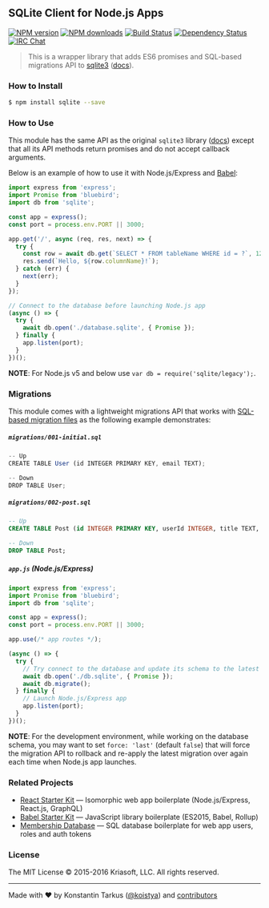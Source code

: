 ## SQLite Client for Node.js Apps

[![NPM version](http://img.shields.io/npm/v/sqlite.svg?style=flat-square)](https://www.npmjs.com/package/sqlite)
[![NPM downloads](http://img.shields.io/npm/dm/sqlite.svg?style=flat-square)](https://www.npmjs.com/package/sqlite)
[![Build Status](http://img.shields.io/travis/kriasoft/node-sqlite/master.svg?style=flat-square)](https://travis-ci.org/kriasoft/node-sqlite)
[![Dependency Status](http://img.shields.io/david/kriasoft/node-sqlite.svg?style=flat-square)](https://david-dm.org/kriasoft/node-sqlite)
[![IRC Chat](http://img.shields.io/badge/IRC_Chat-%23sqlite_%40%20Freenode-blue.svg?style=flat-square)](https://webchat.freenode.net/?channels=sql,sqlite)

> This is a wrapper library that adds ES6 promises and SQL-based migrations API to
> [sqlite3](https://github.com/mapbox/node-sqlite3/) ([docs](https://github.com/mapbox/node-sqlite3/wiki)).


### How to Install

```sh
$ npm install sqlite --save
```


### How to Use

This module has the same API as the original `sqlite3` library ([docs](https://github.com/mapbox/node-sqlite3/wiki/API))
except that all its API methods return promises and do not accept callback arguments.

Below is an example of how to use it with Node.js/Express and [Babel](http://babeljs.io/):

```js
import express from 'express';
import Promise from 'bluebird';
import db from 'sqlite';

const app = express();
const port = process.env.PORT || 3000;

app.get('/', async (req, res, next) => {
  try {
    const row = await db.get(`SELECT * FROM tableName WHERE id = ?`, 123);
    res.send(`Hello, ${row.columnName}!`);
  } catch (err) {
    next(err);
  }
});

// Connect to the database before launching Node.js app
(async () => {
  try {
    await db.open('./database.sqlite', { Promise });
  } finally {
    app.listen(port);
  }
})();
```

**NOTE**: For Node.js v5 and below use `var db = require('sqlite/legacy');`.


### Migrations

This module comes with a lightweight migrations API that works with [SQL-based migration files](https://github.com/kriasoft/node-sqlite/tree/master/migrations)
as the following example demonstrates:

##### `migrations/001-initial.sql`

```js
-- Up
CREATE TABLE User (id INTEGER PRIMARY KEY, email TEXT);

-- Down
DROP TABLE User;
```

##### `migrations/002-post.sql`

```sql
-- Up
CREATE TABLE Post (id INTEGER PRIMARY KEY, userId INTEGER, title TEXT, body TEXT);

-- Down
DROP TABLE Post;
```

##### `app.js` (Node.js/Express)

```js
import express from 'express';
import Promise from 'bluebird';
import db from 'sqlite';

const app = express();
const port = process.env.PORT || 3000;

app.use(/* app routes */);

(async () => {
  try {
    // Try connect to the database and update its schema to the latest version
    await db.open('./db.sqlite', { Promise });
    await db.migrate();
  } finally {
    // Launch Node.js/Express app
    app.listen(port);
  }
})();
```

**NOTE**: For the development environment, while working on the database schema, you may want to set
`force: 'last'` (default `false`) that will force the migration API to rollback and re-apply the
latest migration over again each time when Node.js app launches. 


### Related Projects

* [React Starter Kit](https://github.com/kriasoft/react-starter-kit) — Isomorphic web app boilerplate (Node.js/Express, React.js, GraphQL)
* [Babel Starter Kit](https://github.com/kriasoft/babel-starter-kit) — JavaScript library boilerplate (ES2015, Babel, Rollup)
* [Membership Database](https://github.com/membership/membership.db) — SQL database boilerplate for web app users, roles and auth tokens


### License

The MIT License © 2015-2016 Kriasoft, LLC. All rights reserved.

---
Made with ♥ by Konstantin Tarkus ([@koistya](https://twitter.com/koistya)) and [contributors](https://github.com/kriasoft/node-sqlite/graphs/contributors)
